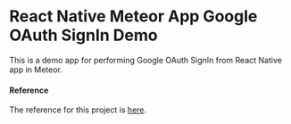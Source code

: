 # React Native Meteor App Google OAuth SignIn Demo
This is a demo app for performing Google OAuth SignIn from React Native app in Meteor.

#### Reference
The reference for this project is [here](https://github.com/spencercarli/react-native-meteor-google-oauth).
